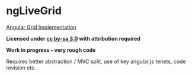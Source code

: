 ngLiveGrid
==========

[Angular Grid Implementation](http://jsfiddle.net/swfour/Mj6uY/31/)

**Licensed under [cc by-sa 3.0](http://creativecommons.org/licenses/by-sa/3.0/) with attribution required**

**Work in progress - very rough code**


Requires better abstraction / MVC split, use of key angular.js tenets, code revision etc.
